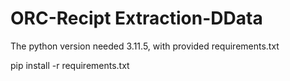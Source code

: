 # ORC-Recipt Extraction-DData
The python version needed 3.11.5, with provided requirements.txt

pip install -r requirements.txt
